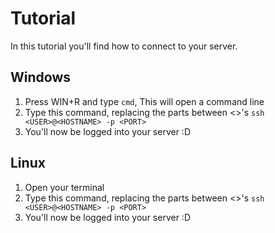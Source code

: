 # Tutorial
In this tutorial you'll find how to connect to your server.

## Windows
1. Press WIN+R and type `cmd`, This will open a command line
2. Type this command, replacing the parts between <>'s `ssh <USER>@<HOSTNAME> -p <PORT>`
3. You'll now be logged into your server :D

## Linux
1. Open your terminal
2. Type this command, replacing the parts between <>'s `ssh <USER>@<HOSTNAME> -p <PORT>`
3. You'll now be logged into your server :D